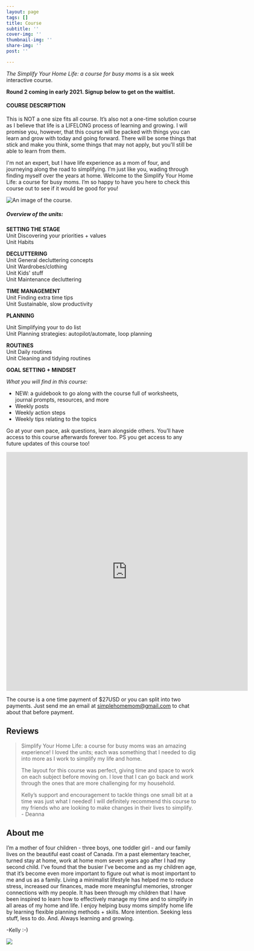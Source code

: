 ```yaml
---
layout: page
tags: []
title: Course
subtitle: ''
cover-img: ''
thumbnail-img: ''
share-img: ''
post: ''

---
```

_The Simplify Your Home Life: a course for busy moms_ is a six week interactive course.

**Round 2 coming in early 2021. Signup below to get on the waitlist.**

#### COURSE DESCRIPTION

This is NOT a one size fits all course. It’s also not a one-time solution course as I believe that life is a LIFELONG process of learning and growing. I will promise you, however, that this course will be packed with things you can learn and grow with today and going forward. There will be some things that stick and make you think, some things that may not apply, but you’ll still be able to learn from them.

I'm not an expert, but I have life experience as a mom of four, and journeying along the road to simplifying. I’m just like you, wading through finding myself over the years at home. Welcome to the Simplify Your Home Life: a course for busy moms. I’m so happy to have you here to check this course out to see if it would be good for you!

![An image of the course. ](/uploads/20201118_113322_0000_compress56.jpg "courseimage ")

##### Overview of the units:

**SETTING THE STAGE**  
Unit Discovering your priorities + values  
Unit Habits

**DECLUTTERING**  
Unit General decluttering concepts  
Unit Wardrobes/clothing  
Unit Kids' stuff  
Unit Maintenance decluttering

**TIME MANAGEMENT**  
Unit Finding extra time tips  
Unit Sustainable, slow productivity

**PLANNING**

Unit Simplifying your to do list  
Unit Planning strategies: autopilot/automate, loop planning

**ROUTINES**  
Unit Daily routines  
Unit Cleaning and tidying routines

**GOAL SETTING + MINDSET**

_What you will find in this course:_

* NEW: a guidebook to go along with the course full of worksheets, journal prompts, resources, and more
* Weekly posts
* Weekly action steps
* Weekly tips relating to the topics

Go at your own pace, ask questions, learn alongside others.  You’ll have access to this course afterwards forever too. PS you get access to any future updates of this course too!

<iframe src="https://docs.google.com/forms/d/e/1FAIpQLSdW98wCbIUsUbv4EPGEZ5PJFwwgL2hm5wZr6gOIMX6g-qM3Iw/viewform?embedded=true" width="640" height="633" frameborder="0" marginheight="0" marginwidth="0">Loading…</iframe>

The course is a one time payment of $27USD or you can split into two payments. Just send me an email at simplehomemom@gmail.com to chat about that before payment.

## Reviews

> Simplify Your Home Life: a course for busy moms was an amazing experience! I loved the units; each was something that I needed to dig into more as I work to simplify my life and home.  
>   
> The layout for this course was perfect, giving time and space to work on each subject before moving on. I love that I can go back and work through the ones that are more challenging for my household.  
>   
> Kelly’s support and encouragement to tackle things one small bit at a time was just what I needed! I will definitely recommend this course to my friends who are looking to make changes in their lives to simplify. - Deanna

## About me

I’m a mother of four children - three boys, one toddler girl - and our family lives on the beautiful east coast of Canada. I’m a past elementary teacher, turned stay at home, work at home mom seven years ago after I had my second child. I’ve found that the busier I’ve become and as my children age, that it’s become even more important to figure out what is most important to me and us as a family. Living a minimalist lifestyle has helped me to reduce stress, increased our finances, made more meaningful memories, stronger connections with my people. It has been through my children that I have been inspired to learn how to effectively manage my time and to simplify in all areas of my home and life. I enjoy helping busy moms simplify home life by learning flexible planning methods + skills. More intention. Seeking less stuff, less to do. And. Always learning and growing.

\-Kelly  :-)

![](/uploads/headshot.jpg)